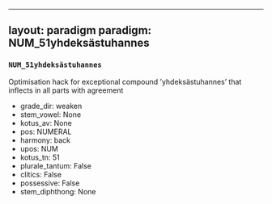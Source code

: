
---
layout: paradigm
paradigm: NUM_51yhdeksästuhannes
---
### ` NUM_51yhdeksästuhannes `

Optimisation hack for exceptional compound ’yhdeksästuhannes’ that inflects in all parts with agreement
* grade_dir: weaken
* stem_vowel: None
* kotus_av: None
* pos: NUMERAL
* harmony: back
* upos: NUM
* kotus_tn: 51
* plurale_tantum: False
* clitics: False
* possessive: False
* stem_diphthong: None
